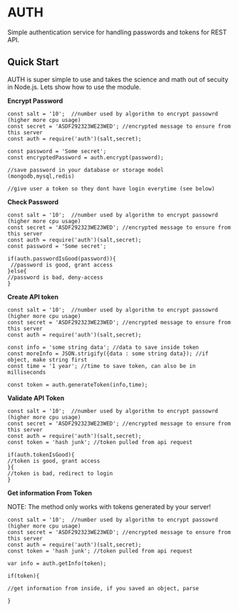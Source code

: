 # AUTH
Simple authentication service for handling passwords and tokens for REST API.

## Quick Start
AUTH is super simple to use and takes the science and math out of secuity in Node.js. 
Lets show how to use the module.



**Encrypt Password**

```
const salt = '10';  //number used by algorithm to encrypt passowrd (higher more cpu usage)
const secret = 'ASDF292323WE23WED'; //encrypted message to ensure from this server
const auth = require('auth')(salt,secret);

const password = 'Some secret';
const encryptedPassword = auth.encrypt(password);

//save password in your database or storage model (mongodb,mysql,redis)

//give user a token so they dont have login everytime (see below)
```

**Check Password**

```
const salt = '10';  //number used by algorithm to encrypt passowrd (higher more cpu usage)
const secret = 'ASDF292323WE23WED'; //encrypted message to ensure from this server
const auth = require('auth')(salt,secret);
const password = 'Some secret';

if(auth.passwordIsGood(password)){
 //password is good, grant access
}else{
//password is bad, deny-access
}
```


**Create API token**

```
const salt = '10';  //number used by algorithm to encrypt passowrd (higher more cpu usage)
const secret = 'ASDF292323WE23WED'; //encrypted message to ensure from this server
const auth = require('auth')(salt,secret);

const info = 'some string data'; //data to save inside token
const moreInfo = JSON.strigify({data : some string data}); //if object, make string first
const time = '1 year'; //time to save token, can also be in milliseconds

const token = auth.generateToken(info,time);
```

**Validate API Token**
```
const salt = '10';  //number used by algorithm to encrypt passowrd (higher more cpu usage)
const secret = 'ASDF292323WE23WED'; //encrypted message to ensure from this server
const auth = require('auth')(salt,secret);
const token = 'hash junk'; //token pulled from api request

if(auth.tokenIsGood){
//token is good, grant access
}{
//token is bad, redirect to login
}
```

**Get information From Token**

NOTE: The method only works with tokens generated by your server!

```
const salt = '10';  //number used by algorithm to encrypt passowrd (higher more cpu usage)
const secret = 'ASDF292323WE23WED'; //encrypted message to ensure from this server
const auth = require('auth')(salt,secret);
const token = 'hash junk'; //token pulled from api request

var info = auth.getInfo(token);

if(token){

//get information from inside, if you saved an object, parse

}

```


